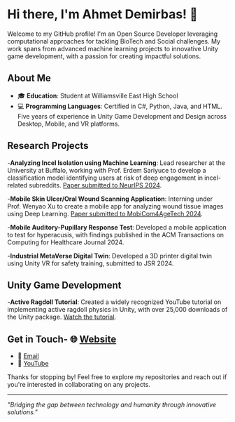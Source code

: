 # Hi there, I'm Ahmet Demirbas! 👋

Welcome to my GitHub profile! I'm an Open Source Developer leveraging computational approaches for tackling BioTech and Social challenges. My work spans from advanced machine learning projects to innovative Unity game development, with a passion for creating impactful solutions.

## About Me
- 🎓 **Education**: Student at Williamsville East High School
- 💻 **Programming Languages**: Certified in C#, Python, Java, and HTML. Five years of experience in Unity Game Development and Design across Desktop, Mobile, and VR platforms.

## Research Projects
-**Analyzing Incel Isolation using Machine Learning**: Lead researcher at the University at Buffalo, working with Prof. Erdem Sariyuce to develop a classification model identifying users at risk of deep engagement in incel-related subreddits. [Paper submitted to NeurIPS 2024](https://github.com/ahmetdemirbas-git/RedditIncelAnalysis).
  
-**Mobile Skin Ulcer/Oral Wound Scanning Application**: Interning under Prof. Wenyao Xu to create a mobile app for analyzing wound tissue images using Deep Learning. [Paper submitted to MobiCom4AgeTech 2024](https://drive.google.com/file/d/1Ayjgp8sr_cPC2VKioBpe1WOQj9JC5UK6/view?usp=sharing).

-**Mobile Auditory-Pupillary Response Test**: Developed a mobile application to test for hyperacusis, with findings published in the ACM Transactions on Computing for Healthcare Journal 2024.

-**Industrial MetaVerse Digital Twin**: Developed a 3D printer digital twin using Unity VR for safety training, submitted to JSR 2024.

## Unity Game Development
-**Active Ragdoll Tutorial**: Created a widely recognized YouTube tutorial on implementing active ragdoll physics in Unity, with over 25,000 downloads of the Unity package. [Watch the tutorial](https://www.youtube.com/watch?v=klgd1Doymwk).

## Get in Touch- 🌐 [Website](https://www.codesocialgood.org/)
- 📧 [Email](mailto:ahmetdemirbas@gmail.com)
- 🎥 [YouTube](https://www.youtube.com/channel/ahmet)

Thanks for stopping by! Feel free to explore my repositories and reach out if you're interested in collaborating on any projects.

---

*"Bridging the gap between technology and humanity through innovative solutions."*
